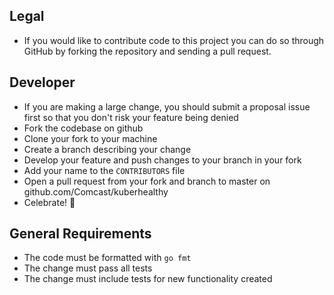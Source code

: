 ## Legal

- If you would like to contribute code to this project you can do so through GitHub by forking the repository and sending a pull request.

## Developer

- If you are making a large change, you should submit a proposal issue first so that you don't risk your feature being denied
- Fork the codebase on github
- Clone your fork to your machine
- Create a branch describing your change
- Develop your feature and push changes to your branch in your fork
- Add your name to the `CONTRIBUTORS` file
- Open a pull request from your fork and branch to master on github.com/Comcast/kuberhealthy
- Celebrate! 🎉

## General Requirements

- The code must be formatted with `go fmt`
- The change must pass all tests
- The change must include tests for new functionality created
